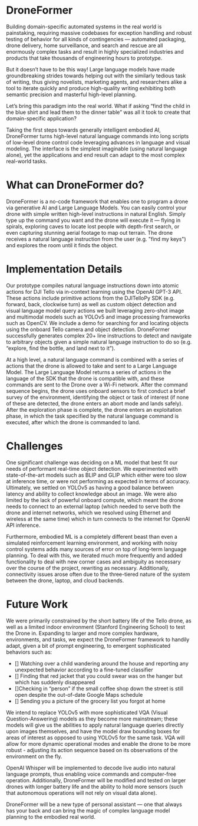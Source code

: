 # DroneFormer
Building domain-specific automated systems in the real world is painstaking, requiring massive codebases for exception handling and robust testing of behavior for all kinds of contingencies — automated packaging, drone delivery, home surveillance, and search and rescue are all enormously complex tasks and result in highly specialized industries and products that take thousands of engineering hours to prototype.

But it doesn’t have to be this way! Large language models have made groundbreaking strides towards helping out with the similarly tedious task of writing, thus giving novelists, marketing agents, and researchers alike a tool to iterate quickly and produce high-quality writing exhibiting both semantic precision and masterful high-level planning.

Let’s bring this paradigm into the real world. What if asking “find the child in the blue shirt and lead them to the dinner table” was all it took to create that domain-specific application?

Taking the first steps towards generally intelligent embodied AI, DroneFormer turns high-level natural language commands into long scripts of low-level drone control code leveraging advances in language and visual modeling. The interface is the simplest imaginable (using natural language alone), yet the applications and end result can adapt to the most complex real-world tasks.


# What can DroneFormer do?
DroneFormer is a no-code framework that enables one to program a drone via generative AI and Large Language Models. You can easily control your drone with simple written high-level instructions in natural English. Simply type up the command you want and the drone will execute it — flying in spirals, exploring caves to locate lost people with depth-first search, or even capturing stunning aerial footage to map out terrain. The drone receives a natural language instruction from the user (e.g. "find my keys") and explores the room until it finds the object.


# Implementation Details
Our prototype compiles natural language instructions down into atomic actions for DJI Tello via in-context learning using the OpenAI GPT-3 API. These actions include primitive actions from the DJITelloPy SDK (e.g. forward, back, clockwise turn) as well as custom object detection and visual language model query actions we built leveraging zero-shot image and multimodal models such as YOLOv5 and image processing frameworks such as OpenCV. We include a demo for searching for and locating objects using the onboard Tello camera and object detection. DroneFormer successfully generates complex 20+ line instructions to detect and navigate to arbitrary objects given a simple natural language instruction to do so (e.g. “explore, find the bottle, and land next to it”).

At a high level, a natural language command is combined with a series of actions that the drone is allowed to take and sent to a Large Language Model. The Large Language Model returns a series of actions in the language of the SDK that the drone is compatible with, and these commands are sent to the Drone over a Wi-Fi network. After the command sequence begins, the drone uses onboard sensors to first conduct a brief survey of the environment, identifying the object or task of interest (if none of these are detected, the drone enters an abort mode and lands safely). After the exploration phase is complete, the drone enters an exploitation phase, in which the task specified by the natural language command is executed, after which the drone is commanded to land.


# Challenges
One significant challenge was deciding on a ML model that best fit our needs of performant real-time object detection. We experimented with state-of-the-art models such as BLIP and GLIP which either were too slow at inference time, or were not performing as expected in terms of accuracy. Ultimately, we settled on YOLOv5 as having a good balance between latency and ability to collect knowledge about an image. We were also limited by the lack of powerful onboard compute, which meant the drone needs to connect to an external laptop (which needed to serve both the drone and internet networks, which we resolved using Ethernet and wireless at the same time) which in turn connects to the internet for OpenAI API inference.

Furthermore, embodied ML is a completely different beast than even a simulated reinforcement learning environment, and working with noisy control systems adds many sources of error on top of long-term language planning. To deal with this, we iterated much more frequently and added functionality to deal with new corner cases and ambiguity as necessary over the course of the project, rewriting as necessary. Additionally, connectivity issues arose often due to the three-tiered nature of the system between the drone, laptop, and cloud backends.

# Future Work
We were primarily constrained by the short battery life of the Tello drone, as well as a limited indoor environment (Stanford Engineering School) to test the Drone in. Expanding to larger and more complex hardware, environments, and tasks, we expect the DroneFormer framework to handily adapt, given a bit of prompt engineering, to emergent sophisticated behaviors such as:

- [] Watching over a child wandering around the house and reporting any unexpected behavior according to a fine-tuned classifier
- [] Finding that red jacket that you could swear was on the hanger but which has suddenly disappeared
- []Checking in “person” if the small coffee shop down the street is still open despite the out-of-date Google Maps schedule
- [] Sending you a picture of the grocery list you forgot at home

We intend to replace YOLOv5 with more sophisticated VQA (Visual Question-Answering) models as they become more mainstream; these models will give us the abilities to apply natural language queries directly upon images themselves, and have the model draw bounding boxes for areas of interest as opposed to using YOLOv5 for the same task. VQA will allow for more dynamic operational modes and enable the drone to be more robust - adjusting its action sequence based on its observations of the environment on the fly. 

OpenAI Whisper will be implemented to decode live audio into natural language prompts, thus enabling voice commands and computer-free operation. Additionally, DroneFormer will be modified and tested on larger drones with longer battery life and the ability to hold more sensors (such that autonomous operations will not rely on visual data alone). 

DroneFormer will be a new type of personal assistant — one that always has your back and can bring the magic of complex language model planning to the embodied real world.

